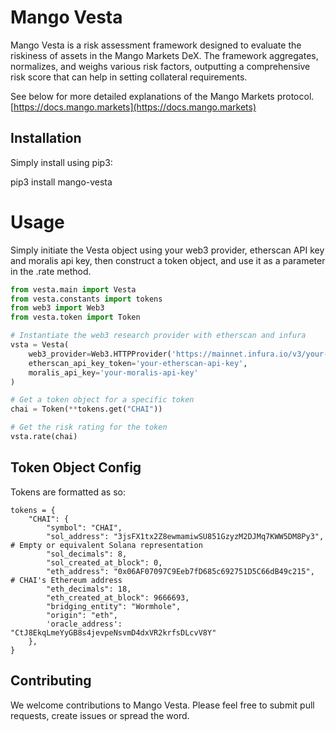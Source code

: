 # Mango Vesta
Mango Vesta is a risk assessment framework designed to evaluate the riskiness of assets in the Mango Markets DeX. The framework aggregates, normalizes, and weighs various risk factors, outputting a comprehensive risk score that can help in setting collateral requirements. 

See below for more detailed explanations of the Mango Markets protocol.
[https://docs.mango.markets](https://docs.mango.markets) 


## Installation

Simply install using pip3:

pip3 install mango-vesta

# Usage

Simply initiate the Vesta object using your web3 provider, etherscan API key and moralis api key, then construct a token object, and use it as a parameter in the .rate method. 

```python
from vesta.main import Vesta
from vesta.constants import tokens
from web3 import Web3
from vesta.token import Token

# Instantiate the web3 research provider with etherscan and infura
vsta = Vesta(
    web3_provider=Web3.HTTPProvider('https://mainnet.infura.io/v3/your-infura-project-id'),
    etherscan_api_key_token='your-etherscan-api-key',
    moralis_api_key='your-moralis-api-key'
)

# Get a token object for a specific token
chai = Token(**tokens.get("CHAI"))

# Get the risk rating for the token
vsta.rate(chai)
```

## Token Object Config

Tokens are formatted as so:
```
tokens = {
    "CHAI": {
        "symbol": "CHAI",
        "sol_address": "3jsFX1tx2Z8ewmamiwSU851GzyzM2DJMq7KWW5DM8Py3",  # Empty or equivalent Solana representation
        "sol_decimals": 8,
        "sol_created_at_block": 0,
        "eth_address": "0x06AF07097C9Eeb7fD685c692751D5C66dB49c215",  # CHAI's Ethereum address
        "eth_decimals": 18,
        "eth_created_at_block": 9666693,
        "bridging_entity": "Wormhole",
        "origin": "eth",
        'oracle_address': "CtJ8EkqLmeYyGB8s4jevpeNsvmD4dxVR2krfsDLcvV8Y"
    },
}
```

## Contributing

We welcome contributions to Mango Vesta. Please feel free to submit pull requests, create issues or spread the word.
